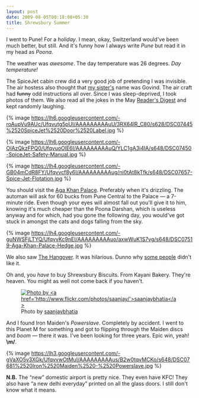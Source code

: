 ```yaml
---
layout: post
date: 2009-08-05T00:18:08+05:30
title: Shrewsbury Summer
---
```


I went to Pune! For a *holiday*. I mean, okay, Switzerland would've been much better, but still. And it's funny how I always write *Pune* but read it in my head as *Poona*.

The weather was *awesome*. The day temperature was 26 degrees. *Day temperature!*

The SpiceJet cabin crew did a very good job of pretending I was invisible. The air hostess also thought that [my sister's][sisblog] name was Govind. The air craft had <del>funny</del> odd instructions all over. Since I was sleep-deprived, I took photos of them. We also read all the jokes in the May [Reader's Digest][rd] and kept randomly laughing.

{% image https://lh6.googleusercontent.com/-roAupVu9AUc/Ufqvutg5pUI/AAAAAAAAAuU/3RX64lR_C80/s628/DSC07445%2520SpiceJet%2520Door%2520Label.jpg %}

{% image https://lh6.googleusercontent.com/-OIAzQkzFPQ0/UfqvuoOlE6I/AAAAAAAAAuQ/YLC1gA3i4lA/s648/DSC07450-SpiceJet-Safety-Manual.jpg %}

{% image https://lh4.googleusercontent.com/-GB04mCdR8FY/Ufqvvcf8y6I/AAAAAAAAAug/ni0tAt8kTfk/s648/DSC07657-Spice-Jet-Flotation.jpg %}

You should visit the [Aga Khan Palace][aga]. Preferably when it's drizzling. The automan will ask for 60 bucks from Pune Central to the Palace — a 7-minute ride. Even though your eyes will almost fall out you'll give it to him, knowing it's much cheaper than the Poona Darshan, which is useless anyway and for which, had you gone the following day, you would've got stuck in amongst the cats and dogs falling from the sky.

{% image https://lh4.googleusercontent.com/-guNWSFjLTYQ/UfqvvKc9nEI/AAAAAAAAAuo/axwWuK1S7vg/s648/DSC07519-Aga-Khan-Palace-Hedge.jpg %}

We also saw [The Hangover][hangover]. It was hilarious. Dunno why [some people][sancho] didn't like it.

Oh and, you *have* to buy Shrewsbury Biscuits. From Kayani Bakery. They're heaven. You might as well not come back if you haven't.

<figure>
	<a href="http://farm4.static.flickr.com/3131/2846142958_8ea6128baf.jpg">
		<img src="http://farm4.static.flickr.com/3131/2846142958_8ea6128baf.jpg" alt="Photo by <a href='http://www.flickr.com/photos/saanjay/'>saanjaybhatia</a>">
	</a>
	<figcaption>Photo by <a href='http://www.flickr.com/photos/saanjay/'>saanjaybhatia</a></figcaption>
</figure>

And I found Iron Maiden's *Powerslave*. Completely by accident. I went to this Planet M for something and got to flipping through the Maiden discs and *boom* — there it was. I've been looking for three years. Epic win, yeah! **\m/**.

{% image https://lh3.googleusercontent.com/-gVaXO5v3XGk/UfqvvwOtMuI/AAAAAAAAAus/B2w0tqvMCKo/s648/DSC07681%2520Iron%2520Maiden%2520-%2520Powerslave.jpg %}

**N.B.** The “new” domestic airport is pretty nice. They even have KFC! They also have “a new delhi everyday” printed on all the glass doors. I still don't know what it means.

[sisblog]: http://partingthesilk.blogspot.com/
[rd]: http://en.wikipedia.org/wiki/Reader%27s_digest
[aga]: http://en.wikipedia.org/wiki/Aga_Khan_Palace
[hangover]: http://www.imdb.com/title/tt1119646/
[sancho]: http://sancharib.wordpress.com/2009/07/04/jimmy-choo-stilettoes-anyone/